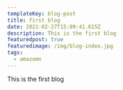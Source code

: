 ```yaml
---
templateKey: blog-post
title: first blog
date: 2021-02-27T15:09:41.615Z
description: This is the first blog
featuredpost: true
featuredimage: /img/blog-index.jpg
tags:
  - amazomn
---
```

This is the first blog